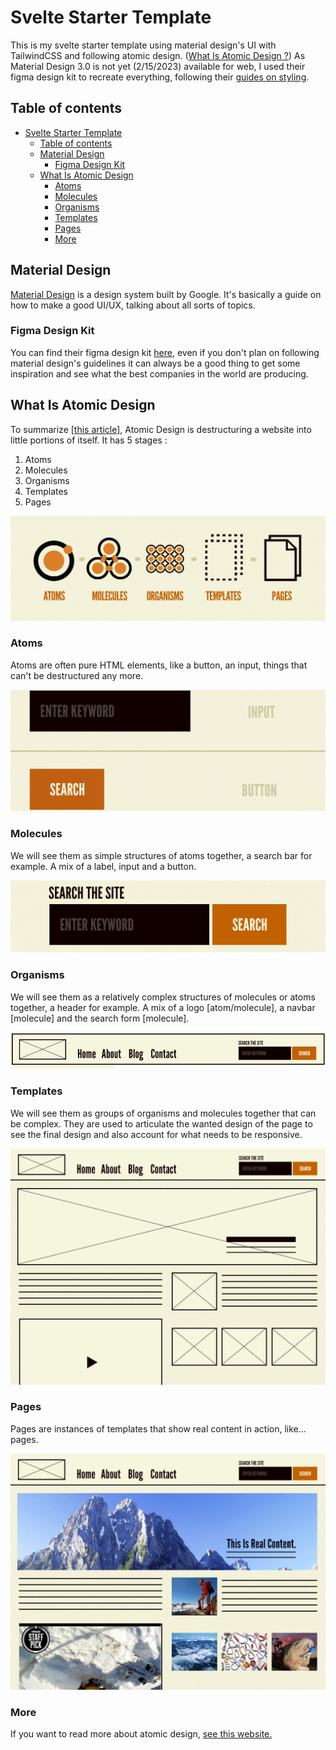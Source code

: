 # Svelte Starter Template

This is my svelte starter template using material design's UI with TailwindCSS and following atomic design. ([What Is Atomic Design ?](#what-is-atomic-design)) As Material Design 3.0 is not yet (2/15/2023) available for web, I used their figma design kit to recreate everything, following their [guides on styling](https://m3.material.io/styles).

## Table of contents

- [Svelte Starter Template](#svelte-starter-template)
  - [Table of contents](#table-of-contents)
  - [Material Design](#material-design)
    - [Figma Design Kit](#figma-design-kit)
  - [What Is Atomic Design](#what-is-atomic-design)
    - [Atoms](#atoms)
    - [Molecules](#molecules)
    - [Organisms](#organisms)
    - [Templates](#templates)
    - [Pages](#pages)
    - [More](#more)

## Material Design

[Material Design](https://m3.material.io/) is a design system built by Google. It's basically a guide on how to make a good UI/UX, talking about all sorts of topics.

### Figma Design Kit

You can find their figma design kit [here](https://www.figma.com/community/file/1035203688168086460), even if you don't plan on following material design's guidelines it can always be a good thing to get some inspiration and see what the best companies in the world are producing.

## What Is Atomic Design

To summarize [[this article]](https://atomicdesign.bradfrost.com/chapter-2/), Atomic Design is destructuring a website into little portions of itself. It has 5 stages :

1. Atoms
2. Molecules
3. Organisms
4. Templates
5. Pages

![Atomic Design Process](readme/atomic-design-process.png)

### Atoms

Atoms are often pure HTML elements, like a button, an input, things that can't be destructured any more.

![Atomic Design Atoms](readme/atomic-design-atoms.png)

### Molecules

We will see them as simple structures of atoms together, a search bar for example. A mix of a label, input and a button.

![Atomic Design Molecules](readme/atomic-design-molecules.png)

### Organisms

We will see them as a relatively complex structures of molecules or atoms together, a header for example. A mix of a logo [atom/molecule], a navbar [molecule] and the search form [molecule].

![Atomic Design Organisms](readme/atomic-design-organisms.png)

### Templates

We will see them as groups of organisms and molecules together that can be complex. They are used to articulate the wanted design of the page to see the final design and also account for what needs to be responsive.

![Atomic Design Templates](readme/atomic-design-templates.png)

### Pages

Pages are instances of templates that show real content in action, like... pages.

![Atomic Design Pages](readme/atomic-design-pages.png)

### More

If you want to read more about atomic design, [see this website.](https://atomicdesign.bradfrost.com/)
